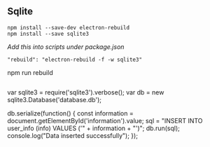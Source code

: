 ## Sqlite

```
npm install --save-dev electron-rebuild
npm install --save sqlite3
```
*Add this into scripts under package.json*

```
"rebuild": "electron-rebuild -f -w sqlite3"

```
npm run rebuild
```

```
var sqlite3 = require('sqlite3').verbose();
var db = new sqlite3.Database('database.db');

db.serialize(function() {
    const information = document.getElementById('information').value;
    sql = "INSERT INTO user_info (info) VALUES ('" + information + "')";
    db.run(sql);
    console.log("Data inserted successfully");
});
```
